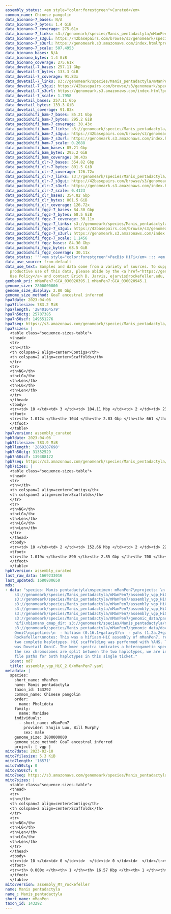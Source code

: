 ```yaml
---
assembly_status: <em style="color:forestgreen">Curated</em>
common_name: Chinese pangolin
data_bionano-7_bases: N/A
data_bionano-7_bytes: 1.4 GiB
data_bionano-7_coverage: 275.61x
data_bionano-7_links: s3://genomeark/species/Manis_pentadactyla/mManPen7/genomic_data/bionano/<br>
data_bionano-7_s3gui: https://42basepairs.com/browse/s3/genomeark/species/Manis_pentadactyla/mManPen7/genomic_data/bionano/
data_bionano-7_s3url: https://genomeark.s3.amazonaws.com/index.html?prefix=species/Manis_pentadactyla/mManPen7/genomic_data/bionano/
data_bionano-7_scale: 507.4953
data_bionano_bases: N/A
data_bionano_bytes: 1.4 GiB
data_bionano_coverage: 275.61x
data_dovetail-7_bases: 257.11 Gbp
data_dovetail-7_bytes: 133.3 GiB
data_dovetail-7_coverage: 91.83x
data_dovetail-7_links: s3://genomeark/species/Manis_pentadactyla/mManPen7/genomic_data/dovetail/<br>
data_dovetail-7_s3gui: https://42basepairs.com/browse/s3/genomeark/species/Manis_pentadactyla/mManPen7/genomic_data/dovetail/
data_dovetail-7_s3url: https://genomeark.s3.amazonaws.com/index.html?prefix=species/Manis_pentadactyla/mManPen7/genomic_data/dovetail/
data_dovetail-7_scale: 1.7958
data_dovetail_bases: 257.11 Gbp
data_dovetail_bytes: 133.3 GiB
data_dovetail_coverage: 91.83x
data_pacbiohifi_bam-7_bases: 85.21 Gbp
data_pacbiohifi_bam-7_bytes: 295.2 GiB
data_pacbiohifi_bam-7_coverage: 30.43x
data_pacbiohifi_bam-7_links: s3://genomeark/species/Manis_pentadactyla/mManPen7/genomic_data/pacbio_hifi/<br>
data_pacbiohifi_bam-7_s3gui: https://42basepairs.com/browse/s3/genomeark/species/Manis_pentadactyla/mManPen7/genomic_data/pacbio_hifi/
data_pacbiohifi_bam-7_s3url: https://genomeark.s3.amazonaws.com/index.html?prefix=species/Manis_pentadactyla/mManPen7/genomic_data/pacbio_hifi/
data_pacbiohifi_bam-7_scale: 0.2688
data_pacbiohifi_bam_bases: 85.21 Gbp
data_pacbiohifi_bam_bytes: 295.2 GiB
data_pacbiohifi_bam_coverage: 30.43x
data_pacbiohifi_clr-7_bases: 354.82 Gbp
data_pacbiohifi_clr-7_bytes: 801.5 GiB
data_pacbiohifi_clr-7_coverage: 126.72x
data_pacbiohifi_clr-7_links: s3://genomeark/species/Manis_pentadactyla/mManPen7/genomic_data/pacbio_hifi/<br>
data_pacbiohifi_clr-7_s3gui: https://42basepairs.com/browse/s3/genomeark/species/Manis_pentadactyla/mManPen7/genomic_data/pacbio_hifi/
data_pacbiohifi_clr-7_s3url: https://genomeark.s3.amazonaws.com/index.html?prefix=species/Manis_pentadactyla/mManPen7/genomic_data/pacbio_hifi/
data_pacbiohifi_clr-7_scale: 0.4123
data_pacbiohifi_clr_bases: 354.82 Gbp
data_pacbiohifi_clr_bytes: 801.5 GiB
data_pacbiohifi_clr_coverage: 126.72x
data_pacbiohifi_fqgz-7_bases: 84.30 Gbp
data_pacbiohifi_fqgz-7_bytes: 68.5 GiB
data_pacbiohifi_fqgz-7_coverage: 30.11x
data_pacbiohifi_fqgz-7_links: s3://genomeark/species/Manis_pentadactyla/mManPen7/genomic_data/pacbio_hifi/<br>
data_pacbiohifi_fqgz-7_s3gui: https://42basepairs.com/browse/s3/genomeark/species/Manis_pentadactyla/mManPen7/genomic_data/pacbio_hifi/
data_pacbiohifi_fqgz-7_s3url: https://genomeark.s3.amazonaws.com/index.html?prefix=species/Manis_pentadactyla/mManPen7/genomic_data/pacbio_hifi/
data_pacbiohifi_fqgz-7_scale: 1.1456
data_pacbiohifi_fqgz_bases: 84.30 Gbp
data_pacbiohifi_fqgz_bytes: 68.5 GiB
data_pacbiohifi_fqgz_coverage: 30.11x
data_status: '''<em style="color:forestgreen">PacBio HiFi</em> ::: <em style="color:forestgreen">Dovetail</em>'''
data_use_source: from-default
data_use_text: Samples and data come from a variety of sources. To support fair and
  productive use of this data, please abide by the <a href="https://genome10k.soe.ucsc.edu/data-use-policies/">Data
  Use Policy</a> and contact Erich D. Jarvis, ejarvis@rockefeller.edu, with any questions.
genbank_pri: mManPen7:GCA_030020395.1 mManPen7:GCA_030020945.1
genome_size: 2800000000
genome_size_display: 2.80 Gbp
genome_size_method: GoaT ancestral inferred
hpa7date: 2023-04-06
hpa7filesize: 783.2 MiB
hpa7length: '2840164579'
hpa7n50ctg: 25707385
hpa7n50scf: 149551276
hpa7seq: https://s3.amazonaws.com/genomeark/species/Manis_pentadactyla/mManPen7/assembly_curated/mManPen7.hap1.cur.20230406.fasta.gz
hpa7sizes: |
  <table class="sequence-sizes-table">
  <thead>
  <tr>
  <th></th>
  <th colspan=2 align=center>Contigs</th>
  <th colspan=2 align=center>Scaffolds</th>
  </tr>
  <tr>
  <th>NG</th>
  <th>LG</th>
  <th>Len</th>
  <th>LG</th>
  <th>Len</th>
  </tr>
  </thead>
  <tbody>
  <tr><td> 10 </td><td> 3 </td><td> 104.11 Mbp </td><td> 2 </td><td> 236.45 Mbp </td></tr><tr><td> 20 </td><td> 6 </td><td> 68.14 Mbp </td><td> 3 </td><td> 221.94 Mbp </td></tr><tr><td> 30 </td><td> 11 </td><td> 50.91 Mbp </td><td> 4 </td><td> 190.95 Mbp </td></tr><tr><td> 40 </td><td> 17 </td><td> 36.51 Mbp </td><td> 6 </td><td> 167.00 Mbp </td></tr><tr style="background-color:#cccccc;"><td> 50 </td><td> 26 </td><td style="background-color:#88ff88;"> 25.71 Mbp </td><td> 8 </td><td style="background-color:#88ff88;"> 149.55 Mbp </td></tr><tr><td> 60 </td><td> 38 </td><td> 22.07 Mbp </td><td> 9 </td><td> 141.14 Mbp </td></tr><tr><td> 70 </td><td> 52 </td><td> 15.80 Mbp </td><td> 12 </td><td> 124.88 Mbp </td></tr><tr><td> 80 </td><td> 73 </td><td> 10.06 Mbp </td><td> 14 </td><td> 108.20 Mbp </td></tr><tr><td> 90 </td><td> 122 </td><td> 3.11 Mbp </td><td> 17 </td><td> 80.29 Mbp </td></tr><tr><td> 100 </td><td> 512 </td><td> 164.75 Kbp </td><td> 124 </td><td> 251.79 Kbp </td></tr></tbody>
  <tfoot>
  <tr><th> 1.012x </th><th> 1044 </th><th> 2.83 Gbp </th><th> 661 </th><th> 2.84 Gbp </th></tr>
  </tfoot>
  </table>
hpa7version: assembly_curated
hpb7date: 2023-04-06
hpb7filesize: 783.9 MiB
hpb7length: '2869287698'
hpb7n50ctg: 31352529
hpb7n50scf: 139388172
hpb7seq: https://s3.amazonaws.com/genomeark/species/Manis_pentadactyla/mManPen7/assembly_curated/mManPen7.hap2.decon.20230406.fasta.gz
hpb7sizes: |
  <table class="sequence-sizes-table">
  <thead>
  <tr>
  <th></th>
  <th colspan=2 align=center>Contigs</th>
  <th colspan=2 align=center>Scaffolds</th>
  </tr>
  <tr>
  <th>NG</th>
  <th>LG</th>
  <th>Len</th>
  <th>LG</th>
  <th>Len</th>
  </tr>
  </thead>
  <tbody>
  <tr><td> 10 </td><td> 2 </td><td> 152.66 Mbp </td><td> 2 </td><td> 223.42 Mbp </td></tr><tr><td> 20 </td><td> 5 </td><td> 68.30 Mbp </td><td> 3 </td><td> 219.24 Mbp </td></tr><tr><td> 30 </td><td> 9 </td><td> 57.26 Mbp </td><td> 4 </td><td> 186.78 Mbp </td></tr><tr><td> 40 </td><td> 15 </td><td> 40.23 Mbp </td><td> 6 </td><td> 153.65 Mbp </td></tr><tr style="background-color:#cccccc;"><td> 50 </td><td> 23 </td><td style="background-color:#88ff88;"> 31.35 Mbp </td><td> 8 </td><td style="background-color:#88ff88;"> 139.39 Mbp </td></tr><tr><td> 60 </td><td> 32 </td><td> 25.31 Mbp </td><td> 10 </td><td> 123.59 Mbp </td></tr><tr><td> 70 </td><td> 45 </td><td> 19.37 Mbp </td><td> 13 </td><td> 102.57 Mbp </td></tr><tr><td> 80 </td><td> 63 </td><td> 11.94 Mbp </td><td> 16 </td><td> 76.89 Mbp </td></tr><tr><td> 90 </td><td> 105 </td><td> 3.22 Mbp </td><td> 20 </td><td> 31.49 Mbp </td></tr><tr><td> 100 </td><td> 383 </td><td> 309.02 Kbp </td><td> 189 </td><td> 477.06 Kbp </td></tr></tbody>
  <tfoot>
  <tr><th> 1.019x </th><th> 890 </th><th> 2.85 Gbp </th><th> 700 </th><th> 2.87 Gbp </th></tr>
  </tfoot>
  </table>
hpb7version: assembly_curated
last_raw_data: 1669233016
last_updated: 1680800650
mds:
- data: "species: Manis pentadactyla\nspecimen: mManPen7\nprojects: \n  - vgp\nhap1:
    s3://genomeark/species/Manis_pentadactyla/mManPen7/assembly_vgp_HiC_2.0/mManPen7.HiC.hap1.20221222.fasta.gz\nhap2:
    s3://genomeark/species/Manis_pentadactyla/mManPen7/assembly_vgp_HiC_2.0/mManPen7.HiC.hap2.20221222.fasta.gz\npretext_hap1:
    s3://genomeark/species/Manis_pentadactyla/mManPen7/assembly_vgp_HiC_2.0/evaluation/hap1/pretext/mManPen7_hap1__s2_heatmap.pretext\npretext_hap2:
    s3://genomeark/species/Manis_pentadactyla/mManPen7/assembly_vgp_HiC_2.0/evaluation/hap2/pretext/mManPen7_hap2__s2_heatmap.pretext\nkmer_spectra_img:
    s3://genomeark/species/Manis_pentadactyla/mManPen7/assembly_vgp_HiC_2.0/evaluation/merqury/mManPen7_png/\npacbio_read_dir:
    s3://genomeark/species/Manis_pentadactyla/mManPen7/genomic_data/pacbio_hifi/\npacbio_read_type:
    hifi\nbionano_cmap_dir: s3://genomeark/species/Manis_pentadactyla/mManPen7/genomic_data/bionano/\nhic_read_dir:
    s3://genomeark/species/Manis_pentadactyla/mManPen7/genomic_data/dovetail/\nhic_kit:
    OmniC\npipeline:\n  - hifiasm (0.16.1+galaxy3)\n  - yahs (1.2a.2+galaxy0)\nassembled_by_group:
    Rockefeller\nnotes: This was a hifiasm-HiC assembly of mManPen7, resulting in
    two complete haplotypes. HiC scaffolding was performed with YAHS. The HiC prep
    was Dovetail OmniC. The kmer spectra indicates a heterogametic specimen. Becuase
    the sex chromosomes are split between the two haplotypes, we are including the
    file paths for both haplotypes in this single ticket."
  ident: md7
  title: assembly_vgp_HiC_2.0/mManPen7.yaml
metadata: |
  species:
    short_name: mManPen
    name: Manis pentadactyla
    taxon_id: 143292
    common_name: Chinese pangolin
    order:
      name: Pholidota
    family:
      name: Manidae
    individuals:
      - short_name: mManPen7
        provider: Shujin Luo, Bill Murphy
        sex: male
    genome_size: 2800000000
    genome_size_method: GoaT ancestral inferred
    project: [ vgp ]
mito7date: 2023-02-10
mito7filesize: 5.3 KiB
mito7length: '16571'
mito7n50ctg: 0
mito7n50scf: 0
mito7seq: https://s3.amazonaws.com/genomeark/species/Manis_pentadactyla/mManPen7/assembly_MT_rockefeller/mManPen7.MT.20230210.fasta.gz
mito7sizes: |
  <table class="sequence-sizes-table">
  <thead>
  <tr>
  <th></th>
  <th colspan=2 align=center>Contigs</th>
  <th colspan=2 align=center>Scaffolds</th>
  </tr>
  <tr>
  <th>NG</th>
  <th>LG</th>
  <th>Len</th>
  <th>LG</th>
  <th>Len</th>
  </tr>
  </thead>
  <tbody>
  <tr><td> 10 </td><td> 0 </td><td>  </td><td> 0 </td><td>  </td></tr><tr><td> 20 </td><td> 0 </td><td>  </td><td> 0 </td><td>  </td></tr><tr><td> 30 </td><td> 0 </td><td>  </td><td> 0 </td><td>  </td></tr><tr><td> 40 </td><td> 0 </td><td>  </td><td> 0 </td><td>  </td></tr><tr style="background-color:#cccccc;"><td> 50 </td><td> 0 </td><td style="background-color:#ff8888;">  </td><td> 0 </td><td style="background-color:#ff8888;">  </td></tr><tr><td> 60 </td><td> 0 </td><td>  </td><td> 0 </td><td>  </td></tr><tr><td> 70 </td><td> 0 </td><td>  </td><td> 0 </td><td>  </td></tr><tr><td> 80 </td><td> 0 </td><td>  </td><td> 0 </td><td>  </td></tr><tr><td> 90 </td><td> 0 </td><td>  </td><td> 0 </td><td>  </td></tr><tr><td> 100 </td><td> 0 </td><td>  </td><td> 0 </td><td>  </td></tr></tbody>
  <tfoot>
  <tr><th> 0.000x </th><th> 1 </th><th> 16.57 Kbp </th><th> 1 </th><th> 16.57 Kbp </th></tr>
  </tfoot>
  </table>
mito7version: assembly_MT_rockefeller
name: Manis pentadactyla
name_: Manis_pentadactyla
short_name: mManPen
taxon_id: 143292
---
```

